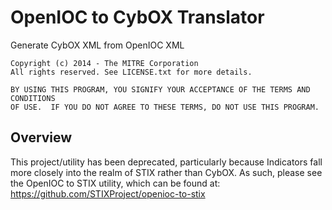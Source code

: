 OpenIOC to CybOX Translator
===========================

Generate CybOX XML from OpenIOC XML

    Copyright (c) 2014 - The MITRE Corporation
    All rights reserved. See LICENSE.txt for more details.

    BY USING THIS PROGRAM, YOU SIGNIFY YOUR ACCEPTANCE OF THE TERMS AND CONDITIONS
    OF USE.  IF YOU DO NOT AGREE TO THESE TERMS, DO NOT USE THIS PROGRAM.

Overview
--------

This project/utility has been deprecated, particularly because Indicators
fall more closely into the realm of STIX rather than CybOX. As such, please
see the OpenIOC to STIX utility, which can be found at:
https://github.com/STIXProject/openioc-to-stix
